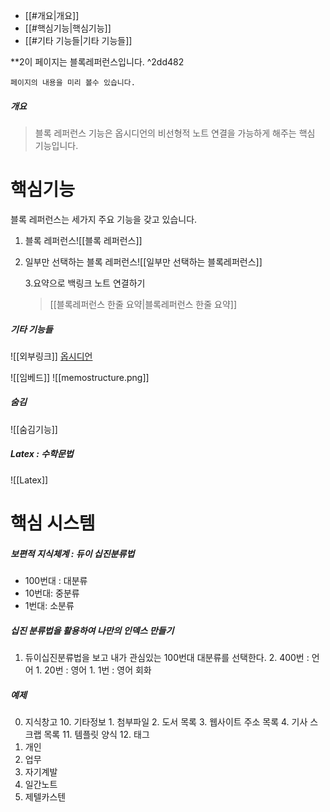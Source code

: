- [[#개요|개요]]
- [[#핵심기능|핵심기능]]
- [[#기타 기능들|기타 기능들]]



**2이 페이지는 블록레퍼런스입니다. ^2dd482

	페이지의 내용을 미리 볼수 있습니다.


##### 개요
> 블록 레퍼런스 기능은 옵시디언의 
	비선형적 노트 연결을 가능하게 해주는
	핵심 기능입니다.


# 핵심기능

블록 레퍼런스는 세가지 주요 기능을 갖고 있습니다.

1. 블록 레퍼런스![[블록 레퍼런스]]

2. 일부만 선택하는 블록 레퍼런스![[일부만 선택하는 블록레퍼런스]]

	3.요약으로 백링크 노트 연결하기
	> [[블록레퍼런스 한줄 요약|블록레퍼런스 한줄 요약]]



##### 기타 기능들
![[외부링크]]
[옵시디언](https://obsidian.md)


![[임베드]]
![[memostructure.png]]


##### 숨김
![[숨김기능]]


##### Latex : 수학문법
![[Latex]]

# 핵심 시스템

##### 보편적 지식체계 : 듀이 십진분류법

- 100번대 : 대분류
- 10번대: 중분류
- 1번대: 소분류

##### 십진 분류법을 활용하여 나만의 인덱스 만들기
1. 듀이십진분류법을 보고 내가 관심있는 100번대 대분류를 선택한다.
	2. 400번 : 언어
		1. 20번 : 영어
			1. 1번 : 영어 회화


##### 예제

0. 지식창고
	10. 기타정보
		1. 첨부파일
		2. 도서 목록
		3. 웹사이트 주소 목록
		4. 기사 스크랩 목록
	11. 템플릿 양식
	12. 태그 
1. 개인
2. 업무
3. 자기계발
4. 일간노트
5. 제텔카스텐

